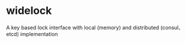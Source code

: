 # widelock
A key based lock interface with local (memory) and distributed (consul、etcd) implementation
